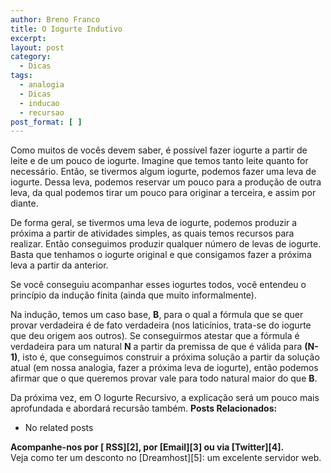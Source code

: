 ```yaml
---
author: Breno Franco
title: O Iogurte Indutivo
excerpt:
layout: post
category:
  - Dicas
tags:
  - analogia
  - Dicas
  - inducao
  - recursao
post_format: [ ]
---
```

Como muitos de vocês devem saber, é possível fazer iogurte a partir de leite e de um pouco de iogurte. Imagine que temos tanto leite quanto for necessário. Então, se tivermos algum iogurte, podemos fazer uma leva de iogurte. Dessa leva, podemos reservar um pouco para a produção de outra leva, da qual podemos tirar um pouco para originar a terceira, e assim por diante.

De forma geral, se tivermos uma leva de iogurte, podemos produzir a próxima a partir de atividades simples, as quais temos recursos para realizar. Então conseguimos produzir qualquer número de levas de iogurte. Basta que tenhamos o iogurte original e que consigamos fazer a próxima leva a partir da anterior.

Se você conseguiu acompanhar esses iogurtes todos, você entendeu o princípio da indução finita (ainda que muito informalmente).

Na indução, temos um caso base, **B**, para o qual a fórmula que se quer provar verdadeira é de fato verdadeira (nos laticínios, trata-se do iogurte que deu origem aos outros). Se conseguirmos atestar que a fórmula é verdadeira para um natural **N** a partir da premissa de que é válida para **(N-1)**, isto é, que conseguimos construir a próxima solução a partir da solução atual (em nossa analogia, fazer a próxima leva de iogurte), então podemos afirmar que o que queremos provar vale para todo natural maior do que **B**.

Da próxima vez, em O Iogurte Recursivo, a explicação será um pouco mais aprofundada e abordará recursão também. 
**Posts Relacionados:** 
*   No related posts









**Acompanhe-nos por [ RSS][2], por [Email][3] ou via [Twitter][4].**  
Veja como ter um desconto no [Dreamhost][5]: um excelente servidor web.






